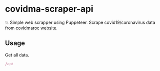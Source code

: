# covidma-scraper-api

💥 Simple web scrapper using Puppeteer. Scrape covid19/coronavirus data from covidmaroc website.

## Usage

Get all data.

```javascript
/api
```
